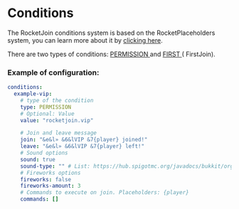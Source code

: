 # Conditions

The RocketJoin conditions system is based on the RocketPlaceholders system, you can learn more about it by [clicking here](../../rocketplaceholders/configure/conditions/).

There are two types of conditions: [PERMISSION ](permission.md)and [FIRST ](first-join.md)\( FirstJoin\).

### Example of configuration:

```yaml
conditions:
  example-vip:
    # type of the condition
    type: PERMISSION
    # Optional: Value
    value: "rocketjoin.vip"

    # Join and leave message
    join: "&e&l» &6&lVIP &7{player} joined!"
    leave: "&e&l» &6&lVIP &7{player} left!"
    # Sound options
    sound: true
    sound-type: "" # List: https://hub.spigotmc.org/javadocs/bukkit/org/bukkit/Sound.html
    # Fireworks options
    fireworks: false
    fireworks-amount: 3
    # Commands to execute on join. Placeholders: {player}
    commands: []
```



